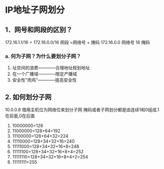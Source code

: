 # IP地址子网划分

## 1．网号和网段的区别？
172.16.1.1/16 = 172.16.0.0/16  网段 =网络号 + 掩码
172.16.0.0 网络号
16 掩码
###      a. 何为子网？为什么要划分子网？
1. 址空间的浪费————合理地址规划地址
2. 在一个广播域————限定产播域
3. 安全性"肉鸡"————提高安全性

## 2. 如何划分子网
10.0.0.8  借用主机位为网络位来划分子网
掩码或者子网划分都是由连续1和0组成.1在前面,0在后面
1. 10000000=128
2. 11000000=128+64=192
3. 11100000=128+64+32=224
4. 11110000=128+34+32+16=240
5. 11111000=128+34+32+16+8=248
6. 11111100=128+34+32+16+8+4=252
7. 11111110=128+34+32+16+8+4+2=254
8. 11111111=255

